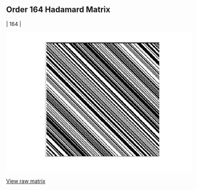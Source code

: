 ## Order 164 Hadamard Matrix

| 164 |

<img src="164.png" class="img-responsive" alt=""> 

[View raw matrix](order164.txt)
